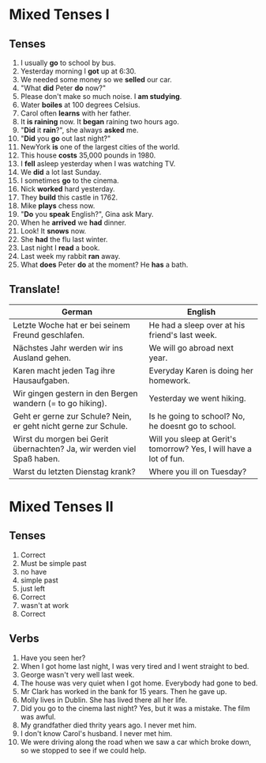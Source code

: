 # Mixed Tenses I
## Tenses
1. I usually **go** to school by bus.
2. Yesterday morning I **got** up at 6:30.
3. We needed some money so we **selled** our car.
4. "What **did** Peter **do** now?"
5. Please don't make so much noise. I **am studying**.
6. Water **boiles** at 100 degrees Celsius.
7. Carol often **learns** with her father.
8. It **is raining** now. It **began** raining two hours ago.
9. "**Did** it **rain**?", she always **asked** me.
10. "**Did** you **go** out last night?"
11. NewYork **is** one of the largest cities of the world.
12. This house **costs** 35,000 pounds in 1980.
13. I **fell** asleep yesterday when I was watching TV.
14. We **did** a lot last Sunday.
15. I sometimes **go** to the cinema.
16. Nick **worked** hard yesterday.
17. They **build** this castle in 1762.
18. Mike **plays** chess now.
19. "**Do** you **speak** English?", Gina ask Mary.
20. When he **arrived** we **had** dinner.
21. Look! It **snows** now.
22. She **had** the flu last winter.
23. Last night I **read** a book.
24. Last week my rabbit **ran** away.
25. What **does** Peter **do** at the moment? He **has** a bath.
## Translate!
| German                                                                 | English                                                            |
| ---------------------------------------------------------------------- | ------------------------------------------------------------------ |
| Letzte Woche hat er bei seinem Freund geschlafen.                      | He had a sleep over at his friend's last week.                     |
| Nächstes Jahr werden wir ins Ausland gehen.                            | We will go abroad next year.                                       |
| Karen macht jeden Tag ihre Hausaufgaben.                               | Everyday Karen is doing her homework.                              |
| Wir gingen gestern in den Bergen wandern (= to go hiking).             | Yesterday we went hiking.                                          |
| Geht er gerne zur Schule? Nein, er geht nicht gerne zur Schule.        | Is he going to school? No, he doesnt go to school.                 |
| Wirst du morgen bei Gerit übernachten? Ja, wir werden viel Spaß haben. | Will you sleep at Gerit's tomorrow? Yes, I will have a lot of fun. |
| Warst du letzten Dienstag krank?                                       | Where you ill on Tuesday?                                          |
# Mixed Tenses II
## Tenses
1. Correct
2. Must be simple past
3. no have
4. simple past
5. just left
6. Correct
7. wasn't at work
8. Correct
## Verbs
1. Have you seen her?
2. When I got home last night, I was very tired and I went straight to bed.
3. George wasn't very well last week.
4. The house was very quiet when I got home. Everybody had gone to bed.
5. Mr Clark has worked in the bank for 15 years. Then he gave up.
6. Molly lives in Dublin. She has lived there all her life.
7. Did you go to the cinema last night? Yes, but it was a mistake. The film was awful.
8. My grandfather died thrity years ago. I never met him.
9. I don't know Carol's husband. I never met him.
10. We were driving along the road when we saw a car which broke down, so we stopped to see if we could help.